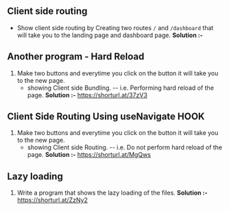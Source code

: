## Client side routing

- Show client side routing by Creating two routes `/` and `/dashboard` that will take you to the landing page and dashboard page.
**Solution :-**<script src="https://gist.github.com/sharkiiee/1865d8832ab5379471c8dd3f29e584a8.js"></script>
## Another program - Hard Reload

1. Make two buttons and everytime you click on the button it will take you to the new page.
	- showing Client side Bundling. -- i.e. Performing hard reload of the page.
**Solution :-** https://shorturl.at/37zV3
## Client Side Routing Using useNavigate HOOK

1. Make two buttons and everytime you click on the button it will take you to the new page.
	- showing Client side Routing. -- i.e. Do not perform hard reload of the page.
**Solution :-** https://shorturl.at/MgQws


## Lazy loading

1. Write a program that shows the lazy loading of the files.
**Solution :-** https://shorturl.at/ZzNy2
